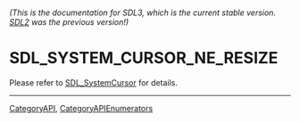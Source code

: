 ###### (This is the documentation for SDL3, which is the current stable version. [SDL2](https://wiki.libsdl.org/SDL2/) was the previous version!)
# SDL_SYSTEM_CURSOR_NE_RESIZE

Please refer to [SDL_SystemCursor](SDL_SystemCursor) for details.

----
[CategoryAPI](CategoryAPI), [CategoryAPIEnumerators](CategoryAPIEnumerators)

